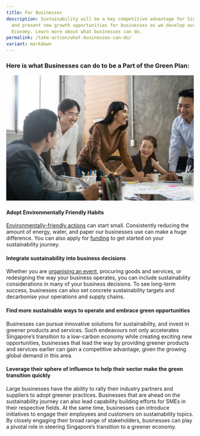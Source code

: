 ```yaml
---
title: For Businesses
description: Sustainability will be a key competitive advantage for Singapore,
  and present new growth opportunities for businesses as we develop our Green
  Economy. Learn more about what businesses can do.
permalink: /take-action/what-businesses-can-do/
variant: markdown
---
```

### Here is what **Businesses** can do to be a Part of the Green Plan:

<img src="/images/greenplan/gp_business.jpg" alt="The Green Plan For Businesses">

#### Adopt Environmentally Friendly Habits
[Environmentally-friendly actions](https://www.mse.gov.sg/take-action/organisations/) can start small. Consistently reducing the amount of energy, water, and paper our businesses use can make a huge difference. You can also apply for [funding](/funding) to get started on your sustainability journey. 

#### Integrate sustainability into business decisions
Whether you are [organising an event](https://www.mse.gov.sg/resources/environmentally-friendly-events-guidelines.pdf), procuring goods and services, or redesigning the way your business operates, you can include sustainability considerations in many of your business decisions. To see long-term success, businesses can also set concrete sustainability targets and decarbonise your operations and supply chains.

#### Find more sustainable ways to operate and embrace green opportunities
Businesses can pursue innovative solutions for sustainability, and invest in greener products and services. Such endeavours not only accelerates Singapore’s transition to a low-carbon economy while creating exciting new opportunities, businesses that lead the way by providing greener products and services earlier can gain a competitive advantage, given the growing global demand in this area. 

#### Leverage their sphere of influence to help their sector make the green transition quickly
Large businesses have the ability to rally their industry partners and suppliers to adopt greener practices. Businesses that are ahead on the sustainability journey can also lead capability building efforts for SMEs in their respective fields. At the same time, businesses can introduce initiatives to engage their employees and customers on sustainability topics. By closely engaging their broad range of stakeholders, businesses can play a pivotal role in steering Singapore’s transition to a greener economy.